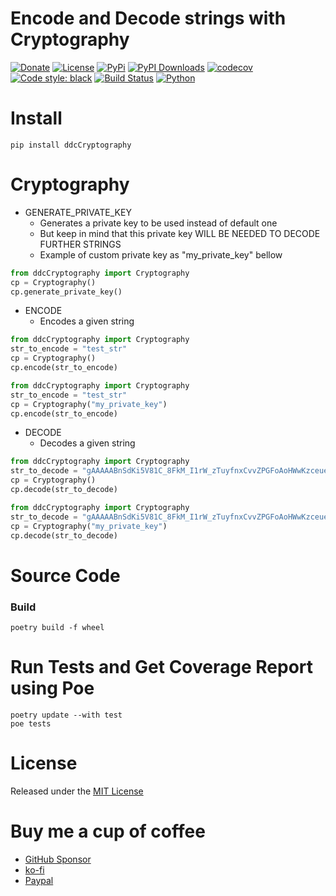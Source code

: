 # Encode and Decode strings with Cryptography

[![Donate](https://img.shields.io/badge/Donate-PayPal-brightgreen.svg?style=plastic)](https://www.paypal.com/ncp/payment/6G9Z78QHUD4RJ)
[![License](https://img.shields.io/github/license/ddc/ddcCryptography.svg)](https://github.com/ddc/ddcCryptography/blob/master/LICENSE)
[![PyPi](https://img.shields.io/pypi/v/ddcCryptography.svg)](https://pypi.python.org/pypi/ddcCryptography)
[![PyPI Downloads](https://static.pepy.tech/badge/ddcCryptography)](https://pepy.tech/projects/ddcCryptography)
[![codecov](https://codecov.io/gh/ddc/ddcCryptography/graph/badge.svg?token=Q25ZT1URLS)](https://codecov.io/gh/ddc/ddcCryptography)
[![Code style: black](https://img.shields.io/badge/code%20style-black-000000.svg)](https://github.com/psf/black)
[![Build Status](https://img.shields.io/endpoint.svg?url=https%3A//actions-badge.atrox.dev/ddc/ddcCryptography/badge?ref=main&label=build&logo=none)](https://actions-badge.atrox.dev/ddc/ddcCryptography/goto?ref=main)
[![Python](https://img.shields.io/pypi/pyversions/ddcCryptography.svg)](https://www.python.org)


# Install
```shell
pip install ddcCryptography
```

# Cryptography

+ GENERATE_PRIVATE_KEY
    + Generates a private key to be used instead of default one
    + But keep in mind that this private key WILL BE NEEDED TO DECODE FURTHER STRINGS
    + Example of custom private key as "my_private_key" bellow

```python
from ddcCryptography import Cryptography
cp = Cryptography()
cp.generate_private_key()
```



+ ENCODE
    + Encodes a given string
```python
from ddcCryptography import Cryptography
str_to_encode = "test_str"
cp = Cryptography()
cp.encode(str_to_encode)
```

```python
from ddcCryptography import Cryptography
str_to_encode = "test_str"
cp = Cryptography("my_private_key")
cp.encode(str_to_encode)
```
 


+ DECODE
    + Decodes a given string
```python
from ddcCryptography import Cryptography
str_to_decode = "gAAAAABnSdKi5V81C_8FkM_I1rW_zTuyfnxCvvZPGFoAoHWwKzceue8NopSpWm-pDAp9pwAIW3xPbACuOz_6AhZOcjs3NM7miw=="
cp = Cryptography()
cp.decode(str_to_decode)
```

```python
from ddcCryptography import Cryptography
str_to_decode = "gAAAAABnSdKi5V81C_8FkM_I1rW_zTuyfnxCvvZPGFoAoHWwKzceue8NopSpWm-pDAp9pwAIW3xPbACuOz_6AhZOcjs3NM7miw=="
cp = Cryptography("my_private_key")
cp.decode(str_to_decode)
```



# Source Code
### Build
```shell
poetry build -f wheel
```


# Run Tests and Get Coverage Report using Poe
```shell
poetry update --with test
poe tests
```


# License
Released under the [MIT License](LICENSE)



# Buy me a cup of coffee
+ [GitHub Sponsor](https://github.com/sponsors/ddc)
+ [ko-fi](https://ko-fi.com/ddcsta)
+ [Paypal](https://www.paypal.com/ncp/payment/6G9Z78QHUD4RJ)
